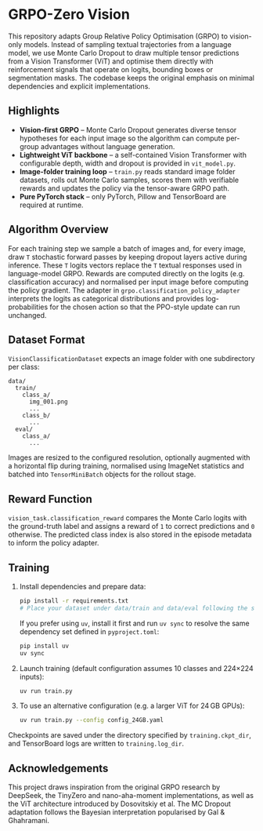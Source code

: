 # GRPO-Zero Vision

This repository adapts Group Relative Policy Optimisation (GRPO) to vision-only
models.  Instead of sampling textual trajectories from a language model, we use
Monte Carlo Dropout to draw multiple tensor predictions from a Vision
Transformer (ViT) and optimise them directly with reinforcement signals that
operate on logits, bounding boxes or segmentation masks.  The codebase keeps the
original emphasis on minimal dependencies and explicit implementations.

## Highlights

- **Vision-first GRPO** – Monte Carlo Dropout generates diverse tensor
  hypotheses for each input image so the algorithm can compute per-group
  advantages without language generation.
- **Lightweight ViT backbone** – a self-contained Vision Transformer with
  configurable depth, width and dropout is provided in `vit_model.py`.
- **Image-folder training loop** – `train.py` reads standard image folder
  datasets, rolls out Monte Carlo samples, scores them with verifiable rewards
  and updates the policy via the tensor-aware GRPO path.
- **Pure PyTorch stack** – only PyTorch, Pillow and TensorBoard are required at
  runtime.

## Algorithm Overview

For each training step we sample a batch of images and, for every image, draw
`T` stochastic forward passes by keeping dropout layers active during inference.
These `T` logits vectors replace the `T` textual responses used in
language-model GRPO.  Rewards are computed directly on the logits (e.g.
classification accuracy) and normalised per input image before computing the
policy gradient.  The adapter in `grpo.classification_policy_adapter` interprets
the logits as categorical distributions and provides log-probabilities for the
chosen action so that the PPO-style update can run unchanged.

## Dataset Format

`VisionClassificationDataset` expects an image folder with one subdirectory per
class:

```
data/
  train/
    class_a/
      img_001.png
      ...
    class_b/
      ...
  eval/
    class_a/
      ...
```

Images are resized to the configured resolution, optionally augmented with a
horizontal flip during training, normalised using ImageNet statistics and
batched into `TensorMiniBatch` objects for the rollout stage.

## Reward Function

`vision_task.classification_reward` compares the Monte Carlo logits with the
ground-truth label and assigns a reward of `1` to correct predictions and `0`
otherwise.  The predicted class index is also stored in the episode metadata to
inform the policy adapter.

## Training

1. Install dependencies and prepare data:

   ```bash
   pip install -r requirements.txt
   # Place your dataset under data/train and data/eval following the structure above
   ```

   If you prefer using `uv`, install it first and run `uv sync` to resolve the
   same dependency set defined in `pyproject.toml`:

   ```bash
   pip install uv
   uv sync
   ```

2. Launch training (default configuration assumes 10 classes and 224×224
   inputs):

   ```bash
   uv run train.py
   ```

3. To use an alternative configuration (e.g. a larger ViT for 24 GB GPUs):

   ```bash
   uv run train.py --config config_24GB.yaml
   ```

Checkpoints are saved under the directory specified by `training.ckpt_dir`, and
TensorBoard logs are written to `training.log_dir`.

## Acknowledgements

This project draws inspiration from the original GRPO research by DeepSeek, the
TinyZero and nano-aha-moment implementations, as well as the ViT architecture
introduced by Dosovitskiy et al.  The MC Dropout adaptation follows the Bayesian
interpretation popularised by Gal & Ghahramani.

